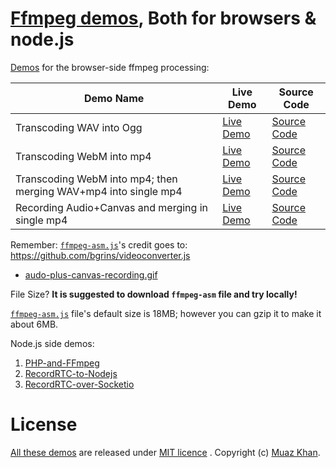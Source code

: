 # [Ffmpeg demos](https://github.com/muaz-khan/Ffmpeg.js), Both for browsers & node.js

[Demos](https://www.webrtc-experiment.com/ffmpeg/) for the browser-side ffmpeg processing:

| Demo Name        | Live Demo           | Source Code |
| ------------- |-------------|-------------|
| Transcoding WAV into Ogg | [Live Demo](https://www.webrtc-experiment.com/ffmpeg/wav-to-ogg.html)  | [Source Code](https://github.com/muaz-khan/Ffmpeg.js/blob/master/demos-for-browsers/wav-to-ogg.html) |
| Transcoding WebM into mp4 | [Live Demo](https://www.webrtc-experiment.com/ffmpeg/webm-to-mp4.html)  | [Source Code](https://github.com/muaz-khan/Ffmpeg.js/blob/master/demos-for-browsers/webm-to-mp4.html) |
| Transcoding WebM into mp4; then merging WAV+mp4 into single mp4 | [Live Demo](https://www.webrtc-experiment.com/ffmpeg/merging-wav-and-webm-into-mp4.html)  | [Source Code](https://github.com/muaz-khan/Ffmpeg.js/blob/master/demos-for-browsers/merging-wav-and-webm-into-mp4.html) |
| Recording Audio+Canvas and merging in single mp4 | [Live Demo](https://www.webrtc-experiment.com/ffmpeg/audio-plus-canvas-recording.html)  | [Source Code](https://github.com/muaz-khan/Ffmpeg.js/blob/master/demos-for-browsers/audio-plus-canvas-recording.html) |

Remember: [`ffmpeg-asm.js`](https://cdn.webrtc-experiment.com/ffmpeg_asm.js)'s credit goes to: https://github.com/bgrins/videoconverter.js

* [audo-plus-canvas-recording.gif](https://cdn.webrtc-experiment.com/images/audo-plus-canvas-recording.gif)

File Size? **It is suggested to download `ffmpeg-asm` file and try locally!**

[`ffmpeg-asm.js`](https://cdn.webrtc-experiment.com/ffmpeg_asm.js) file's default size is 18MB; however you can gzip it to make it about 6MB.

Node.js side demos:

1. [PHP-and-FFmpeg](https://github.com/muaz-khan/RecordRTC/tree/master/PHP-and-FFmpeg)
2. [RecordRTC-to-Nodejs](https://github.com/muaz-khan/RecordRTC/tree/master/RecordRTC-to-Nodejs)
3. [RecordRTC-over-Socketio](https://github.com/muaz-khan/RecordRTC/tree/master/RecordRTC-over-Socketio)

# License

[All these demos](https://github.com/muaz-khan/Ffmpeg.js) are released under [MIT licence](https://www.webrtc-experiment.com/licence/) . Copyright (c) [Muaz Khan](http://www.MuazKhan.com/).
